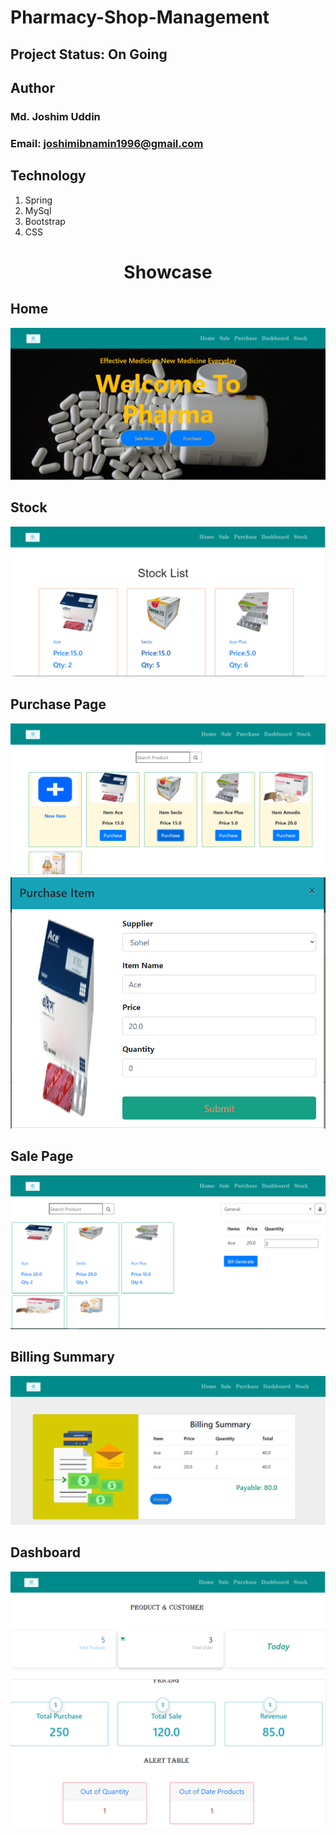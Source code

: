 # Pharmacy-Shop-Management

## Project Status: On Going

## Author 
### Md. Joshim Uddin
### Email: joshimibnamin1996@gmail.com

## Technology
1. Spring
2. MySql
3. Bootstrap
4. CSS

# <p align="center">Showcase</p>
## Home
![Home](image/home.PNG)

## Stock
![Stock](image/stock.PNG)

## Purchase Page
![Purchase](image/purchase.PNG)
![Purchase](image/purchase2.PNG)

## Sale Page
![Sale](image/sale2.PNG)

## Billing Summary
![Billing](image/billing.PNG)

## Dashboard
![Dashboard](image/dashboard.PNG)
![Dashboard](image/dashboard2.PNG)